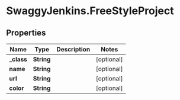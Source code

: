 # SwaggyJenkins.FreeStyleProject

## Properties
Name | Type | Description | Notes
------------ | ------------- | ------------- | -------------
**_class** | **String** |  | [optional] 
**name** | **String** |  | [optional] 
**url** | **String** |  | [optional] 
**color** | **String** |  | [optional] 


